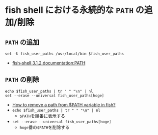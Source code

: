 # fish shell における永続的な `PATH` の追加/削除

## `PATH` の追加

```linux
set -U fish_user_paths /usr/local/bin $fish_user_paths
```

- [fish-shell 3.1.2 documentation:PATH](https://fishshell.com/docs/current/tutorial.html#path)

## `PATH` の削除

```linux
echo $fish_user_paths | tr " " "\n" | nl
set --erase --universal fish_user_paths[hoge]
```

- [How to remove a path from \$PATH variable in fish?](https://superuser.com/a/1091983)
- `echo $fish_user_paths | tr " " "\n" | nl`
  - `$PATH`を順番に表示する
- `set --erase --universal fish_user_paths[hoge]`
  - `hoge`番の`$PATH`を削除する
